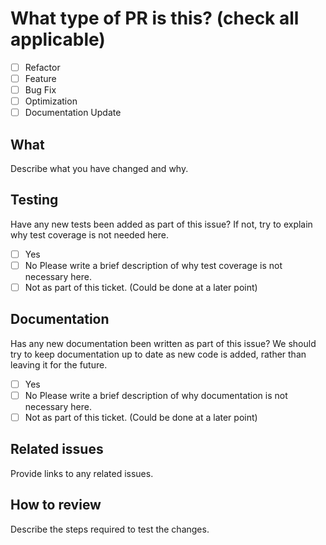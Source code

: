 # What type of PR is this? (check all applicable)

- [ ] Refactor
- [ ] Feature
- [ ] Bug Fix
- [ ] Optimization
- [ ] Documentation Update

## What

Describe what you have changed and why.

## Testing

Have any new tests been added as part of this issue? If not, try to explain why test coverage is not needed here.

- [ ] Yes
- [ ] No
Please write a brief description of why test coverage is not necessary here.
- [ ] Not as part of this ticket. (Could be done at a later point)

## Documentation

Has any new documentation been written as part of this issue? We should try to keep documentation up to date
as new code is added, rather than leaving it for the future.

- [ ] Yes
- [ ] No
Please write a brief description of why documentation is not necessary here.
- [ ] Not as part of this ticket. (Could be done at a later point)

## Related issues

Provide links to any related issues.

## How to review

Describe the steps required to test the changes.
